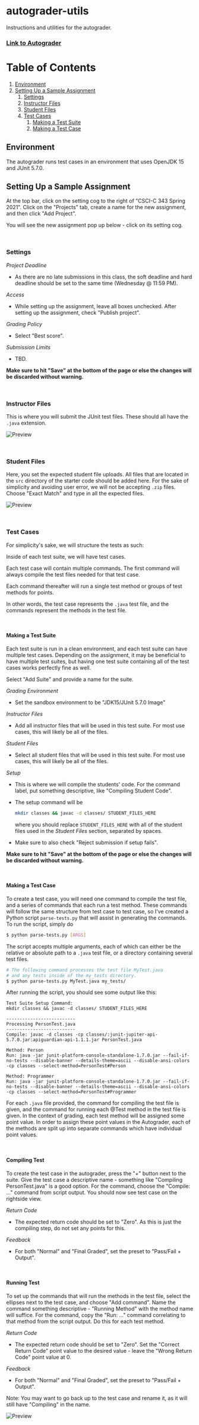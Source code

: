 # autograder-utils
Instructions and utilities for the autograder.

### [Link to Autograder](https://autograder.sice.indiana.edu/web/course_admin/18)

# Table of Contents
1. [Environment](#environment)
2. [Setting Up a Sample Assignment](#setting-up-a-sample-assignment)
    1. [Settings](#settings)
    2. [Instructor Files](#instructor-files)
    3. [Student Files](#student-files)
    4. [Test Cases](#test-cases)
        1. [Making a Test Suite](#making-a-test-suite)
        2. [Making a Test Case](#making-a-test-case)

## Environment
The autograder runs test cases in an environment that uses OpenJDK 15 and JUnit 5.7.0.

## Setting Up a Sample Assignment
At the top bar, click on the setting cog to the right of "CSCI-C 343 Spring 2021". Click on the "Projects" tab, create a name for the new assignment, and then click "Add Project".

You will see the new assignment pop up below - click on its setting cog.

&nbsp;

### Settings 
*Project Deadline*

- As there are no late submissions in this class, the soft deadline and hard deadline should be set to the same time (Wednesday @ 11:59 PM).

*Access*

- While setting up the assignment, leave all boxes unchecked. After setting up the assignment, check "Publish project".

*Grading Policy*

- Select "Best score".

*Submission Limits*

- TBD.

**Make sure to hit "Save" at the bottom of the page or else the changes will be discarded without warning.**

&nbsp;

### Instructor Files
This is where you will submit the JUnit test files. These should all have the `.java` extension.

![Preview](https://i.imgur.com/Jy2qhwn.png)

&nbsp;

### Student Files
Here, you set the expected student file uploads. All files that are located in the `src` directory of the starter code should be added here. For the sake of simplicity and avoiding user error, we will not be accepting `.zip` files. Choose "Exact Match" and type in all the expected files.

![Preview](https://i.imgur.com/DZzT9DR.png)

&nbsp;

### Test Cases
For simplicity's sake, we will structure the tests as such:

Inside of each test suite, we will have test cases.

Each test case will contain multiple commands. The first command will always compile the test files needed for that test case.

Each command thereafter will run a single test method or groups of test methods for points.

In other words, the test case represents the `.java` test file, and the commands represent the methods in the test file.

&nbsp;

#### Making a Test Suite
Each test suite is run in a clean environment, and each test suite can have multiple test cases. Depending on the assignment, it may be beneficial to have multiple test suites, but having one test suite containing all of the test cases works perfectly fine as well.

Select "Add Suite" and provide a name for the suite.

*Grading Environment*

- Set the sandbox environment to be "JDK15/JUnit 5.7.0 Image"

*Instructor Files*

- Add all instructor files that will be used in this test suite. For most use cases, this will likely be all of the files.

*Student Files*

- Select all student files that will be used in this test suite. For most use cases, this will likely be all of the files.

*Setup*

- This is where we will compile the students' code. For the command label, put something descriptive, like "Compiling Student Code".

- The setup command will be
    ```bash
    mkdir classes && javac -d classes/ STUDENT_FILES_HERE
    ```
    where you should replace `STUDENT_FILES_HERE` with all of the student files used in the *Student Files* section, separated by spaces.
    
- Make sure to also check "Reject submission if setup fails".

**Make sure to hit "Save" at the bottom of the page or else the changes will be discarded without warning.**

&nbsp;

#### Making a Test Case
To create a test case, you will need one command to compile the test file, and a series of commands that each run a test method. These commands will follow the same structure from test case to test case, so I've created a Python script `parse-tests.py` that will assist in generating the commands. To run the script, simply do

```bash
$ python parse-tests.py [ARGS]
```

The script accepts multiple arguments, each of which can either be the relative or absolute path to a `.java` test file, or a directory containing several test files.

```bash
# The following command processes the test file MyTest.java
# and any tests inside of the my_tests directory.
$ python parse-tests.py MyTest.java my_tests/
```

After running the script, you should see some output like this:

```
Test Suite Setup Command:
mkdir classes && javac -d classes/ STUDENT_FILES_HERE

--------------------------
Processing PersonTest.java
--------------------------
Compile: javac -d classes -cp classes/:junit-jupiter-api-5.7.0.jar:apiguardian-api-1.1.1.jar PersonTest.java

Method: Person
Run: java -jar junit-platform-console-standalone-1.7.0.jar --fail-if-no-tests --disable-banner --details-theme=ascii --disable-ansi-colors -cp classes --select-method=PersonTest#Person

Method: Programmer
Run: java -jar junit-platform-console-standalone-1.7.0.jar --fail-if-no-tests --disable-banner --details-theme=ascii --disable-ansi-colors -cp classes --select-method=PersonTest#Programmer
```

For each `.java` file provided, the command for compiling the test file is given, and the command for running each @Test method in the test file is given. In the context of grading, each test method will be assigned some point value. In order to assign these point values in the Autograder, each of the methods are split up into separate commands which have individual point values.

&nbsp;

#### Compiling Test
To create the test case in the autograder, press the "+" button next to the suite. Give the test case a descriptive name - something like "Compiling PersonTest.java" is a good option. For the command, choose the "Compile: ..." command from script output. You should now see test case on the rightside view.

*Return Code*

- The expected return code should be set to "Zero". As this is just the compiling step, do not set any points for this.

*Feedback*

- For both "Normal" and "Final Graded", set the preset to "Pass/Fail + Output".

&nbsp;

#### Running Test
To set up the commands that will run the methods in the test file, select the ellipses next to the test case, and choose "Add command". Name the command something descriptive - "Running Method" with the method name will suffice. For the command, copy the "Run: ..." command correlating to that method from the script output. Do this for each test method.

*Return Code*

- The expected return code should be set to "Zero". Set the "Correct Return Code" point value to the desired value - leave the "Wrong Return Code" point value at 0.

*Feedback*

- For both "Normal" and "Final Graded", set the preset to "Pass/Fail + Output".

Note: You may want to go back up to the test case and rename it, as it will still have "Compiling" in the name.

![Preview](https://i.imgur.com/HTl7CYt.png)
